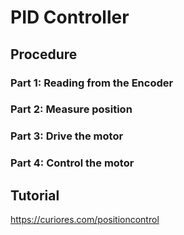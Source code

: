 # PID Controller

## Procedure

### Part 1: Reading from the Encoder

### Part 2: Measure position

### Part 3: Drive the motor

### Part 4: Control the motor

## Tutorial

https://curiores.com/positioncontrol